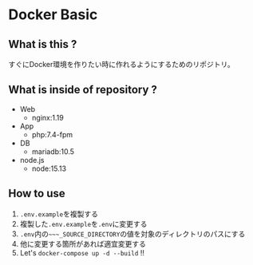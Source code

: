 # Docker Basic

## What is this ?
すぐにDocker環境を作りたい時に作れるようにするためのリポジトリ。<br>

## What is inside of repository ?
* Web
    * nginx:1.19
* App
    * php:7.4-fpm
* DB
    * mariadb:10.5
* node.js
    * node:15.13

## How to use
1.  `.env.example`を複製する
2.  複製した`.env.example`を`.env`に変更する
3.  `.env`内の`~~~_SOURCE_DIRECTORY`の値を対象のディレクトリのパスにする
4.  他に変更する箇所があれば適宜変更する
5.  Let's `docker-compose up -d --build` !!